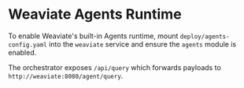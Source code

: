 # Weaviate Agents Runtime

To enable Weaviate's built-in Agents runtime, mount `deploy/agents-config.yaml` into the `weaviate` service and ensure the `agents` module is enabled.

The orchestrator exposes `/api/query` which forwards payloads to `http://weaviate:8080/agent/query`.
